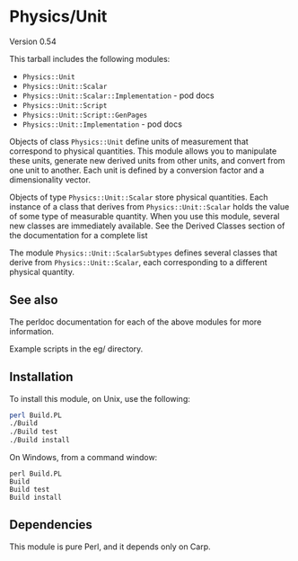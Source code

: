 # Physics/Unit

Version 0.54

This tarball includes the following modules:

* `Physics::Unit`
* `Physics::Unit::Scalar`
* `Physics::Unit::Scalar::Implementation` - pod docs
* `Physics::Unit::Script`
* `Physics::Unit::Script::GenPages`
* `Physics::Unit::Implementation` - pod docs

Objects of class `Physics::Unit` define units of measurement that correspond
to physical quantities.  This module allows you to manipulate these units,
generate new derived units from other units, and convert from one unit
to another.  Each unit is defined by a conversion factor and a
dimensionality vector.

Objects of type `Physics::Unit::Scalar` store physical quantities.  Each
instance of a class that derives from `Physics::Unit::Scalar` holds the value
of some type of measurable quantity.  When you use this module, several new
classes are immediately available.  See the Derived Classes section of the
documentation for a complete list

The module `Physics::Unit::ScalarSubtypes` defines several classes that
derive from `Physics::Unit::Scalar`, each corresponding to a different
physical quantity.

## See also

The perldoc documentation for each of the above modules for more
information.

Example scripts in the eg/ directory.

## Installation

To install this module, on Unix, use the following:

```sh
perl Build.PL
./Build
./Build test
./Build install
```

On Windows, from a command window:

```
perl Build.PL
Build
Build test
Build install
```

## Dependencies

This module is pure Perl, and it depends only on Carp.
